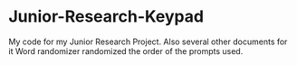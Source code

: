 # Junior-Research-Keypad
My code for my Junior Research Project. 
Also several other documents for it
Word randomizer randomized the order of the prompts used.
